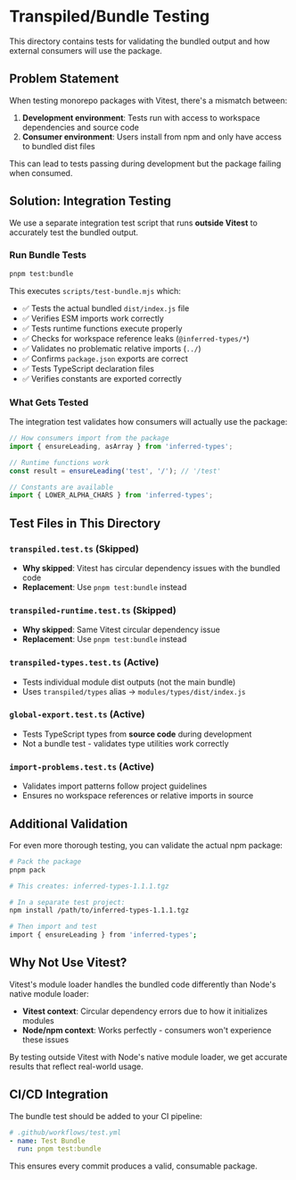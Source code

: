 # Transpiled/Bundle Testing

This directory contains tests for validating the bundled output and how external consumers will use the package.

## Problem Statement

When testing monorepo packages with Vitest, there's a mismatch between:
1. **Development environment**: Tests run with access to workspace dependencies and source code
2. **Consumer environment**: Users install from npm and only have access to bundled dist files

This can lead to tests passing during development but the package failing when consumed.

## Solution: Integration Testing

We use a separate integration test script that runs **outside Vitest** to accurately test the bundled output.

### Run Bundle Tests

```bash
pnpm test:bundle
```

This executes `scripts/test-bundle.mjs` which:

- ✅ Tests the actual bundled `dist/index.js` file
- ✅ Verifies ESM imports work correctly
- ✅ Tests runtime functions execute properly
- ✅ Checks for workspace reference leaks (`@inferred-types/*`)
- ✅ Validates no problematic relative imports (`../`)
- ✅ Confirms `package.json` exports are correct
- ✅ Tests TypeScript declaration files
- ✅ Verifies constants are exported correctly

### What Gets Tested

The integration test validates how consumers will actually use the package:

```javascript
// How consumers import from the package
import { ensureLeading, asArray } from 'inferred-types';

// Runtime functions work
const result = ensureLeading('test', '/'); // '/test'

// Constants are available
import { LOWER_ALPHA_CHARS } from 'inferred-types';
```

## Test Files in This Directory

### `transpiled.test.ts` (Skipped)
- **Why skipped**: Vitest has circular dependency issues with the bundled code
- **Replacement**: Use `pnpm test:bundle` instead

### `transpiled-runtime.test.ts` (Skipped)
- **Why skipped**: Same Vitest circular dependency issue
- **Replacement**: Use `pnpm test:bundle` instead

### `transpiled-types.test.ts` (Active)
- Tests individual module dist outputs (not the main bundle)
- Uses `transpiled/types` alias → `modules/types/dist/index.js`

### `global-export.test.ts` (Active)
- Tests TypeScript types from **source code** during development
- Not a bundle test - validates type utilities work correctly

### `import-problems.test.ts` (Active)
- Validates import patterns follow project guidelines
- Ensures no workspace references or relative imports in source

## Additional Validation

For even more thorough testing, you can validate the actual npm package:

```bash
# Pack the package
pnpm pack

# This creates: inferred-types-1.1.1.tgz

# In a separate test project:
npm install /path/to/inferred-types-1.1.1.tgz

# Then import and test
import { ensureLeading } from 'inferred-types';
```

## Why Not Use Vitest?

Vitest's module loader handles the bundled code differently than Node's native module loader:

- **Vitest context**: Circular dependency errors due to how it initializes modules
- **Node/npm context**: Works perfectly - consumers won't experience these issues

By testing outside Vitest with Node's native module loader, we get accurate results that reflect real-world usage.

## CI/CD Integration

The bundle test should be added to your CI pipeline:

```yaml
# .github/workflows/test.yml
- name: Test Bundle
  run: pnpm test:bundle
```

This ensures every commit produces a valid, consumable package.
